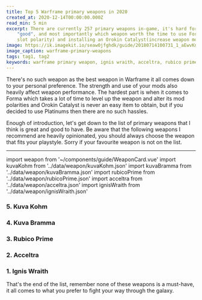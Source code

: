 ```yaml
---
title: Top 5 Warframe primary weapons in 2020
created_at: 2020-12-14T00:00:00.000Z
read_min: 5 min
excerpt: There are currently 257 primary weapons in-game, it's hard for players to decide which weapon is 
    "good", and most importantly which weapon worth the time to use Forma(add, remove, alter weapon mod 
    slot polarity) and installing an Orokin Catalyst(increase weapon mod capacity).
image: https://ik.imagekit.io/seaw0jfghdk/guide/20180714100731_1_aEwvKnOsA.jpg
image_caption: warframe-primary-weapons
tags: tag1, tag2
keywords: warframe primary weapon, ignis wraith, acceltra, rubico prime, kuva bramma, kuva kohm
---
```


There's no such weapon as the best weapon in Warframe it all comes down to your personal preference. The strength and use of your mods also heavily affect weapon performance. The hardest part is when it comes to Forma which takes a lot of time to level up the weapon and alter its mod polarities and Orokin Catalyst is never an easy item to obtain, but if you decided to use Platinums then there are no such hassles.

Enough of introduction, let's get down to the list of primary weapons that I think is great and good to have. Be aware that the following weapons I recommend are heavily opinionated, you should always choose the weapon that fits your playstyle. Sorry if your favourite weapon is not on the list.

<hr class="bg-secondary my-4"/>

import weapon from '~/components/guide/WeaponCard.vue'
import kuvaKohm from '../data/weapon/kuvaKohm.json'
import kuvaBramma from '../data/weapon/kuvaBramma.json'
import rubicoPrime from '../data/weapon/rubicoPrime.json'
import acceltra from '../data/weapon/acceltra.json'
import ignisWraith from '../data/weapon/ignisWraith.json'

### 5. Kuva Kohm

<weapon class="mb-5 mt-3" :data="kuvaKohm"></weapon>

### 4. Kuva Bramma

<weapon class="mb-5 mt-3" :data="kuvaBramma"></weapon>

### 3. Rubico Prime

<weapon class="mb-5 mt-3" :data="rubicoPrime"></weapon>

### 2. Acceltra

<weapon class="mb-5 mt-3" :data="acceltra"></weapon>

### 1. Ignis Wraith

<weapon class="mb-5 mt-3" :data="ignisWraith"></weapon>

That's the end of the list, remember none of these weapons is a must-have, it all comes to what you prefer 
to fight your way through the galaxy.
